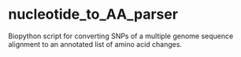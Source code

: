 # nucleotide_to_AA_parser
Biopython script for converting SNPs of a multiple genome sequence alignment to an annotated list of amino acid changes.
